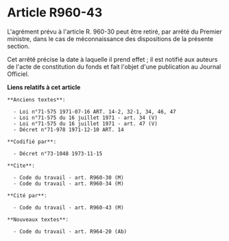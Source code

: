 # Article R960-43

L'agrément prévu à l'article R. 960-30 peut être retiré, par arrêté du Premier ministre, dans le cas de méconnaissance des
dispositions de la présente section.

Cet arrêtê précise la date à laquelle il prend effet ; il est notifié aux auteurs de l'acte de constitution du fonds et fait
l'objet d'une publication au Journal Officiel.

**Liens relatifs à cet article**

	**Anciens textes**:

	  - Loi n°71-575 1971-07-16 ART. 14-2, 32-1, 34, 46, 47
	  - Loi n°71-575 du 16 juillet 1971 - art. 34 (V)
	  - Loi n°71-575 du 16 juillet 1971 - art. 47 (V)
	  - Décret n°71-978 1971-12-10 ART. 14

	**Codifié par**:

	  - Décret n°73-1048 1973-11-15

	**Cite**:

	  - Code du travail - art. R960-30 (M)
	  - Code du travail - art. R960-34 (M)

	**Cité par**:

	  - Code du travail - art. R960-43 (M)

	**Nouveaux textes**:

	  - Code du travail - art. R964-20 (Ab)
